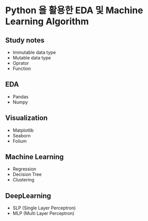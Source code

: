 # Python 을 활용한 EDA 및 Machine Learning Algorithm

## Study notes
- Immutable data type
- Mutable data type
- Oprator
- Function

## EDA
- Pandas
- Numpy

## Visualization
- Matplotlib
- Seaborn
- Folium

## Machine Learning
- Regression
- Decision Tree
- Clustering

## DeepLearning
- SLP (Single Layer Perceptron)
- MLP (Multi Layer Perceptron)
